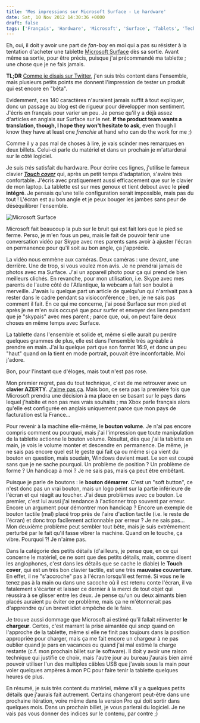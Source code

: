 ```yaml
---
title: 'Mes impressions sur Microsoft Surface - Le hardware'
date: Sat, 10 Nov 2012 14:30:36 +0000
draft: false
tags: ['Français', 'Hardware', 'Microsoft', 'Surface', 'Tablets', 'Technology', 'Windows RT']
---
```


Eh, oui, il doit y avoir une part de _fan-boy_ en moi qui a pas su résister à la tentation d'acheter une tablette [Microsoft Surface](http://www.surface.com) dès sa sortie. Avant même sa sortie, pour être précis, puisque j'ai précommandé ma tablette ; une chose que je ne fais jamais.

**TL;DR** [Comme je disais sur Twitter](https://twitter.com/madd0/status/267229185569853441), j'en suis très content dans l'ensemble, mais plusieurs petits points me donnent l'impression de tester un produit qui est encore en "bêta".

Evidemment, ces 140 caractères n'auraient jamais suffit à tout expliquer, donc un passage au blog est de rigueur pour développer mon sentiment. J'écris en français pour varier un peu. Je pense qu'il y a déjà assez d'articles en anglais sur Surface sur le net. **If the product team wants a translation, though, I hope they won't hesitate to ask**, even though I know they have at least one _frenchie_ at hand who can do the work for me ;)

Comme il y a pas mal de choses à lire, je vais scinder mes remarques en deux billets. Celui-ci parle du matériel et dans un prochain je m'attarderai sur le côté logiciel.

Je suis _très_ satisfait du hardware. Pour écrire ces lignes, j'utilise le fameux clavier **_[Touch cover](http://www.microsoft.com/Surface/fr-FR/accessories/touch-cover)_** qui, après un petit temps d'adaptation, s'avère très confortable. J'écris avec pratiquement aussi efficacement que sur le clavier de mon laptop. La tablette est sur mes genoux et tient debout avec le **pied intégré**. Je pensais qu'une telle configuration serait impossible, mais pas du tout ! L'écran est au bon angle et je peux bouger les jambes sans peur de déséquilibrer l'ensemble.

![](http://madd0.files.wordpress.com/2012/11/img_20121110_131125.jpg?w=600&h=450 "Microsoft Surface")

Microsoft fait beaucoup la pub sur le bruit qui est fait lors que le pied se ferme. Perso, je m'en fous un peu, mais le fait de pouvoir tenir une conversation vidéo par Skype avec mes parents sans avoir à ajuster l'écran en permanence pour qu'il soit au bon angle, ça j'apprécie.

La vidéo nous emmène aux caméras. Deux caméras : une devant, une derrière. Une de trop, si vous voulez mon avis. Je ne prendrai jamais de photos avec ma Surface. J'ai un appareil photo pour ça qui prend de bien meilleurs clichés. En revanche, pour mon utilisation, i.e. Skype avec mes parents de l'autre côté de l'Atlantique, la webcam a fait son boulot à merveille. J'avais lu quelque part un article de quelqu'un qui n'arrivait pas à rester dans le cadre pendant sa visioconférence ; ben, je ne sais pas comment il fait. En ce qui me concerne, j'ai posé Surface sur mon pied et après je ne m'en suis occupé que pour surfer et envoyer des liens pendant que je "skypais" avec mes parent ; parce que, oui, on peut faire deux choses en même temps avec Surface.

La tablette dans l'ensemble et solide et, même si elle aurait pu perdre quelques grammes de plus, elle est dans l'ensemble très agréable à prendre en main. J'ai lu quelque part que son format 16:9, et donc un peu "haut" quand on la tient en mode portrait, pouvait être inconfortable. Moi j'adore.

Bon, pour l'instant que d'éloges, mais tout n'est pas rose.

Mon premier regret, pas du tout technique, c'est de me retrouver avec un **clavier AZERTY**. [J'aime pas ça](http://blog.madd0.com/2005/09/24/a-propos-du-clavier-azerty/ "A propos du clavier AZERTY…"). Mais bon, ce sera pas la première fois que Microsoft prendra une décision à ma place en se basant sur le pays dans lequel j'habite et non pas mes vrais souhaits ; ma Xbox parle français alors qu'elle est configurée en anglais uniquement parce que mon pays de facturation est la France...

Pour revenir à la machine elle-même, le **bouton volume**. Je n'ai pas encore compris comment ou pourquoi, mais j'ai l'impression que toute manipulation de la tablette actionne le bouton volume. Résultat, dès que j'ai la tablette en main, je vois le volume monter et descendre en permanence. De même, je ne sais pas encore quel est le geste qui fait ça ou même si ça vient du bouton en question, mais soudain, Windows devient muet. Le son est coupé sans que je ne sache pourquoi. Un problème de position ? Un problème de forme ? Un handicap à moi ? Je ne sais pas, mais ça peut être embêtant.

Puisque je parle de boutons : le **bouton démarrer**. C'est un "soft button", ce n'est donc pas un vrai bouton, mais un logo peint sur la partie inférieure de l'écran et qui réagit au toucher. J'ai deux problèmes avec ce bouton. Le premier, c'est lui aussi j'ai tendance à l'actionner trop souvent par erreur. Encore un argument pour démontrer mon handicap ? Encore un exemple de bouton tactile (mal) placé trop près de l'aire d'action tactile (i.e. le reste de l'écran) et donc trop facilement actionnable par erreur ? Je ne sais pas... Mon deuxième problème peut sembler tout bête, mais je suis extrêmement perturbé par le fait qu'il fasse vibrer la machine. Quand on le touche, ça vibre. Pourquoi ?! Je n'aime pas.

Dans la catégorie des petits détails (d'ailleurs, je pense que, en ce qui concerne le matériel, ce ne sont que des petits détails, mais, comme disent les anglophones, c'est dans les détails que se cache le diable) le **Touch cover**, qui est un très bon clavier tactile, est une très **mauvaise couverture**. En effet, il ne "s'accroche" pas à l'écran lorsqu'il est fermé. Si vous ne le tenez pas à la main ou dans une sacoche où il est retenu conte l'écran, il va fatalement s'écarter et laisser ce dernier à la merci de tout objet qui réussira à se glisser entre les deux. Je pense qu'un ou deux aimants bien placés auraient pu éviter ce problème, mais ça ne m'étonnerait pas d'apprendre qu'un brevet idiot empêche de le faire.

Je trouve aussi dommage que Microsoft ai estimé qu'il fallait réinventer **le chargeur**. Certes, c'est marrant la prise aimantée qui _snap_ quand on l'approche de la tablette, même si elle ne finit pas toujours dans la position appropriée pour charger, mais ça me fait encore un chargeur à ne pas oublier quand je pars en vacances ou quand j'ai mal estimé la charge restante (c.f. mon prochain billet sur le software). Il doit y avoir une raison technique qui justifie ce choix, mais l'autre jour au bureau j'aurais bien aimé pouvoir utiliser l'un des multiples câbles USB que j'avais sous la main pour voler quelques ampères à mon PC pour faire tenir la tablette quelques heures de plus.

En résumé, je suis très content du matériel, même s'il y a quelques petits détails que j'aurais fait autrement. Certains changeront peut-être dans une prochaine itération, voire même dans la version Pro qui doit sortir dans quelques mois. Dans un prochain billet, je vous parlerai du logiciel. Je ne vais pas vous donner des indices sur le contenu, par contre ;)